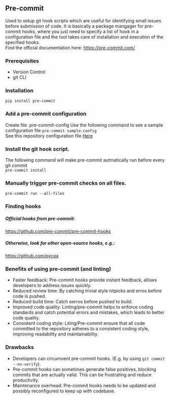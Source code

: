 ## Pre-commit
Used to setup git hook scripts which are useful for identifying small issues before submission of code. It is basically a package mangager for pre-commit hooks, where you just need to specify a list of hook in a configuration file and the tool takes care of installation and execution of the specified hooks.
 <br>
Find the official documentation here: https://pre-commit.com/ 

### Prerequisites
- Version Control
- git CLI

### Installation
```pip install pre-commit```

### Add a pre-commit configuration
Create file .pre-commit-config
Use the following command to see a sample configuration file
```pre-commit sample-config``` <br>
See this repository configuration file [Here](../.pre-commit-config.yaml)

### Install the git hook script.
The following command will make pre-commit autmatically run before every git commit <br>
```pre-commit install```

### Manually trigger pre-commit checks on all files.
```pre-commit run --all-files```


### Finding hooks
##### Official hooks from pre-commit:
https://github.com/pre-commit/pre-commit-hooks
##### Otherwise, look for other open-source hooks, e.g.:
https://github.com/pycqa


### Benefits of using pre-commit (and linting)
- Faster feedback: Pre-commit hooks provide instant feedback, allows developers to address issues quickly.
- Reduced review time: By catching trivial style nitpicks and erros before code is pushed.
- Reduced build time: Catch eerros before pushed to build.
- Improved code quality: Linting/pre-commit helps to enforce coding standards and catch potential errors and mistakes, which leads to better code quality.
- Consistent coding style: Liting/Pre-commit ensure that all code committed to the repository adheres to a consistent coding style, improving readability and maintainability.

### Drawbacks
- Developers can circumvent pre-commit hooks. (E.g. by using `git commit --no-verify`).
- Pre-commit hooks can sometimes generate false positives, blocking commits that are actually valid. This can be frustrating and reduce productivity.
- Maintenance overhead: Pre-commit hooks needs to be updated and possibly reconfigured to keep up with codebase.
